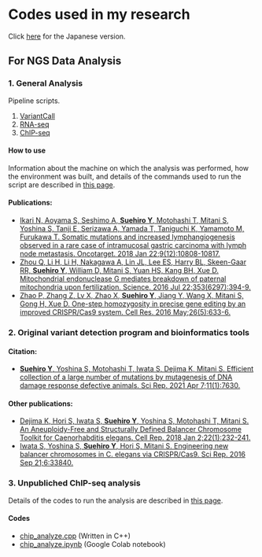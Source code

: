 # Codes used in my research
Click [here](https://github.com/YujiSue/Research/blob/main/README_J.md) for the Japanese version.
## For NGS Data Analysis
### 1. General Analysis
Pipeline scripts.
1. [VariantCall]()
2. [RNA-seq]()
3. [ChIP-seq]()

#### How to use
Information about the machine on which the analysis was performed, how the environment was built, and details of the commands used to run the script are described in [this page](https://github.com/YujiSue/Research/tree/main/NGSPIpelines).

#### Publications:
* [Ikari N, Aoyama S, Seshimo A, <b><u>Suehiro Y</u></b>, Motohashi T, Mitani S, Yoshina S, Tanji E, Serizawa A, Yamada T, Taniguchi K, Yamamoto M, Furukawa T. Somatic mutations and increased lymphangiogenesis observed in a rare case of intramucosal gastric carcinoma with lymph node metastasis. Oncotarget. 2018 Jan 22;9(12):10808-10817.](https://pubmed.ncbi.nlm.nih.gov/29535844/)    
* [Zhou Q, Li H, Li H, Nakagawa A, Lin JL, Lee ES, Harry BL, Skeen-Gaar RR, <b><u>Suehiro Y</u></b>, William D, Mitani S, Yuan HS, Kang BH, Xue D. Mitochondrial endonuclease G mediates breakdown of paternal mitochondria upon fertilization. Science. 2016 Jul 22;353(6297):394-9.](https://pubmed.ncbi.nlm.nih.gov/27338704/)  
* [Zhao P, Zhang Z, Lv X, Zhao X, <b><u>Suehiro Y</u></b>, Jiang Y, Wang X, Mitani S, Gong H, Xue D. One-step homozygosity in precise gene editing by an improved CRISPR/Cas9 system. Cell Res. 2016 May;26(5):633-6.](https://pubmed.ncbi.nlm.nih.gov/27055372/)

### 2. Original variant detection program and bioinformatics tools


#### Citation:
* [<b><u>Suehiro Y</u></b>, Yoshina S, Motohashi T, Iwata S, Dejima K, Mitani S. Efficient collection of a large number of mutations by mutagenesis of DNA damage response defective animals. Sci Rep. 2021 Apr 7;11(1):7630.](https://pubmed.ncbi.nlm.nih.gov/33828169/)  

#### Other publications:
* [Dejima K, Hori S, Iwata S, <b><u>Suehiro Y</u></b>, Yoshina S, Motohashi T, Mitani S. An Aneuploidy-Free and Structurally Defined Balancer Chromosome Toolkit for Caenorhabditis elegans. Cell Rep. 2018 Jan 2;22(1):232-241.](https://pubmed.ncbi.nlm.nih.gov/29298424/)  
* [Iwata S, Yoshina S, <b><u>Suehiro Y</u></b>, Hori S, Mitani S. Engineering new balancer chromosomes in C. elegans via CRISPR/Cas9. Sci Rep. 2016 Sep 21;6:33840.](https://pubmed.ncbi.nlm.nih.gov/27650892/)

### 3. Unpubliched ChIP-seq analysis
Details of the codes to run the analysis are described in [this page](https://github.com/YujiSue/Research/tree/main/CustomChIP).

#### Codes
* [chip_analyze.cpp](https://github.com/YujiSue/Research/blob/main/CustomChIP/chip_analyze.cpp) (Written in C++)
* [chip_analyze.ipynb](https://github.com/YujiSue/Research/blob/main/CustomChIP/chip_analyze.ipynb) (Google Colab notebook)




